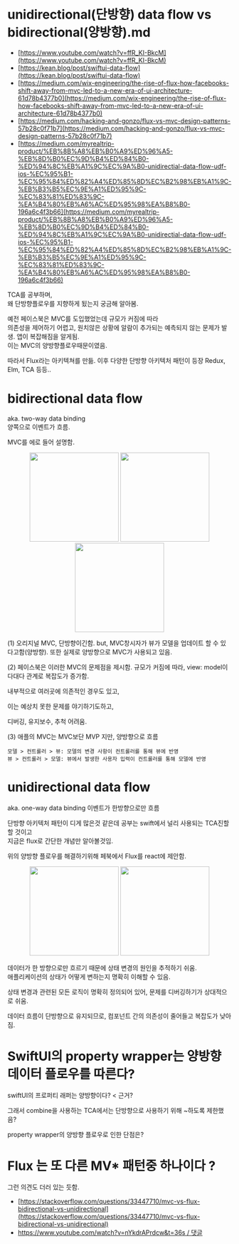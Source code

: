 # unidirectional(단방향) data flow vs bidirectional(양방향).md
- [https://www.youtube.com/watch?v=ffR_KI-BkcM](https://www.youtube.com/watch?v=ffR_KI-BkcM)
- [https://kean.blog/post/swiftui-data-flow](https://kean.blog/post/swiftui-data-flow)
- [https://medium.com/wix-engineering/the-rise-of-flux-how-facebooks-shift-away-from-mvc-led-to-a-new-era-of-ui-architecture-61d78b4377b0](https://medium.com/wix-engineering/the-rise-of-flux-how-facebooks-shift-away-from-mvc-led-to-a-new-era-of-ui-architecture-61d78b4377b0)
- [https://medium.com/hacking-and-gonzo/flux-vs-mvc-design-patterns-57b28c0f71b7](https://medium.com/hacking-and-gonzo/flux-vs-mvc-design-patterns-57b28c0f71b7)
- [https://medium.com/myrealtrip-product/%EB%8B%A8%EB%B0%A9%ED%96%A5-%EB%8D%B0%EC%9D%B4%ED%84%B0-%ED%94%8C%EB%A1%9C%EC%9A%B0-unidirectial-data-flow-udf-ios-%EC%95%B1-%EC%95%84%ED%82%A4%ED%85%8D%EC%B2%98%EB%A1%9C-%EB%B3%B5%EC%9E%A1%ED%95%9C-%EC%83%81%ED%83%9C-%EA%B4%80%EB%A6%AC%ED%95%98%EA%B8%B0-196a6c4f3b66](https://medium.com/myrealtrip-product/%EB%8B%A8%EB%B0%A9%ED%96%A5-%EB%8D%B0%EC%9D%B4%ED%84%B0-%ED%94%8C%EB%A1%9C%EC%9A%B0-unidirectial-data-flow-udf-ios-%EC%95%B1-%EC%95%84%ED%82%A4%ED%85%8D%EC%B2%98%EB%A1%9C-%EB%B3%B5%EC%9E%A1%ED%95%9C-%EC%83%81%ED%83%9C-%EA%B4%80%EB%A6%AC%ED%95%98%EA%B8%B0-196a6c4f3b66)

TCA를 공부하며,  
왜 단방향플로우를 지향하게 됬는지 궁금해 알아봄.  

예전 페이스북은 MVC를 도입했었는데 규모가 커짐에 따라  
의존성을 제어하기 어렵고, 원치않은 상황에 알람이 추가되는 예측되지 않는 문제가 발생. 앱이 복잡해짐을 알게됨.  
이는 MVC의 양방향플로우때문이였음.  

따라서 Flux라는 아키텍쳐를 만듦. 
이후 다양한 단방향 아키텍처 패턴이 등장 Redux, Elm, TCA 등등.. 



# bidirectional data flow
aka. two-way data binding   
양쪽으로 이벤트가 흐름. 


MVC를 에로 들어 설명함.  


<p align="center">
  <img height="200" src="https://github.com/user-attachments/assets/f8ead7a5-1ab5-491d-9b73-db740fab083f">
  <img height="200" src="https://github.com/user-attachments/assets/6deb5197-0ba9-4cd9-9880-491276ce0e3e">
  <img height="200" src="https://github.com/user-attachments/assets/d95bd6d0-71e1-4adb-8922-cd63746df9af">
</p>

(1) 오리지널 MVC, 단방향이긴함. but, MVC창시자가 뷰가 모델을 업데이트 할 수 있다고함(양방향). 또한 실제로 양방향으로 MVC가 사용되고 있음.  

(2) 페이스북은 이러한 MVC의 문제점을 제시함. 규모가 커짐에 따라, view: model이 다대다 관계로 복잡도가 증가함.  

내부적으로 여러곳에 의존적인 경우도 있고,  

이는 예상치 못한 문제를 야기하기도하고,  

디버깅, 유지보수, 추척 어려움.   



(3) 애플의 MVC는 MVC보단 MVP 지만,  양방향으로 흐름
```
모델 > 컨트롤러 > 뷰: 모델의 변경 사항이 컨트롤러를 통해 뷰에 반영
뷰 > 컨트롤러 > 모델: 뷰에서 발생한 사용자 입력이 컨트롤러를 통해 모델에 반영
```


# unidirectional data flow
aka. one-way data binding
이벤트가 한방향으로만 흐름
  
단방향 아키텍처 패턴이 디게 많은것 같은데 공부는 swift에서 널리 사용되는 TCA진할 할 것이고   
지금은 flux로 간단한 개념만 알아볼것임.  

위의 양방향 플로우를 해결하기위해 페북에서 Flux를 react에 제안함.  


<p align="center">
  <img height="200" src="https://github.com/user-attachments/assets/5801fe39-5bce-440d-a252-0199068b18fc">
  <img height="200" src="https://github.com/user-attachments/assets/186b5813-a386-4ad0-aa9e-714241090ed2">
</p>



데이터가 한 방향으로만 흐르기 때문에 상태 변경의 원인을 추적하기 쉬움.  
애플리케이션의 상태가 어떻게 변하는지 명확히 이해할 수 있음.  
  
상태 변경과 관련된 모든 로직이 명확히 정의되어 있어, 문제를 디버깅하기가 상대적으로 쉬움.  
  
데이터 흐름이 단방향으로 유지되므로, 컴포넌트 간의 의존성이 줄어들고 복잡도가 낮아짐.  






# SwiftUI의 property wrapper는 양방향 데이터 플로우를 따른다?


swiftUI의 프로퍼티 래퍼는 양방향이다? < 근거?  

그래서 combine을 사용하는 TCA에서는 단방향으로 사용하기 위해 ~하도록 제한했음? 


property wrapper의 양방향 플로우로 인한 단점은?


# Flux 는 또 다른 MV* 패턴중 하나이다 ?

그런 의견도 더러 있는 듯함. 

- [https://stackoverflow.com/questions/33447710/mvc-vs-flux-bidirectional-vs-unidirectional](https://stackoverflow.com/questions/33447710/mvc-vs-flux-bidirectional-vs-unidirectional)
- [https://www.youtube.com/watch?v=nYkdrAPrdcw&t=36s / 댓글](https://www.youtube.com/watch?v=nYkdrAPrdcw&t=36s)

